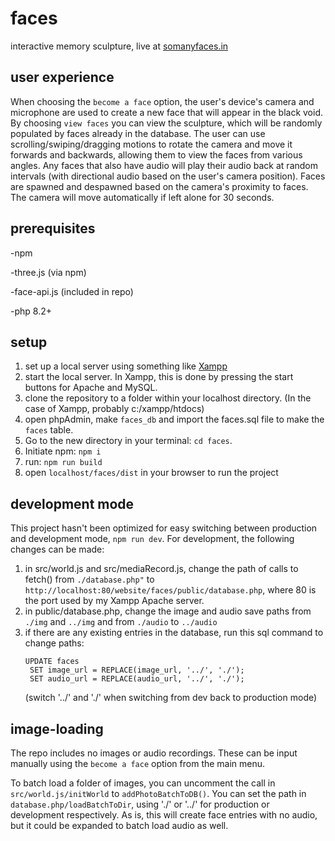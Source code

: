 # faces
interactive memory sculpture, live at [somanyfaces.in](https://somanyfaces.in)

user experience
--------
When choosing the `become a face` option, the user's device's camera and microphone are used to create a new face that will appear in the black void. By choosing `view faces` you can view the sculpture, which will be randomly populated by faces already in the database. The user can use scrolling/swiping/dragging motions to rotate the camera and move it forwards and backwards, allowing them to view the faces from various angles. Any faces that also have audio will play their audio back at random intervals (with directional audio based on the user's camera position). Faces are spawned and despawned based on the camera's proximity to faces.  The camera will move automatically if left alone for 30 seconds. 

prerequisites
--------
-npm

-three.js (via npm)

-face-api.js (included in repo)

-php 8.2+

setup
--------
1) set up a local server using something like [Xampp](https://www.apachefriends.org/download.html)
2) start the local server. In Xampp, this is done by pressing the start buttons for Apache and MySQL.
3) clone the repository to a folder within your localhost directory. (In the case of Xampp, probably c:/xampp/htdocs)
4) open phpAdmin, make `faces_db` and import the faces.sql file to make the `faces` table.
5) Go to the new directory in your terminal: `cd faces`.
6) Initiate npm: `npm i`
8) run: `npm run build`
9) open `localhost/faces/dist` in your browser to run the project

development mode
--------
This project hasn't been optimized for easy switching between production and development mode, `npm run dev`. For development, the following changes can be made:

1) in src/world.js and src/mediaRecord.js, change the path of calls to fetch() from `./database.php"` to `http://localhost:80/website/faces/public/database.php`, where 80 is the port used by my Xampp Apache server.
2) in public/database.php, change the image and audio save paths from `./img` and `../img` and from `./audio` to `../audio`
3) if there are any existing entries in the database, run this sql command to change paths:
   ```
   UPDATE faces
    SET image_url = REPLACE(image_url, '../', './');
    SET audio_url = REPLACE(audio_url, '../', './');
   ```
   (switch '../' and './' when switching from dev back to production mode)

image-loading
-------
The repo includes no images or audio recordings. These can be input manually using the `become a face` option from the main menu. 

To batch load a folder of images, you can uncomment the call in `src/world.js/initWorld` to `addPhotoBatchToDB()`. You can set the path in `database.php/loadBatchToDir`, using './' or '../' for production or development respectively. As is, this will create face entries with no audio, but it could be expanded to batch load audio as well.
